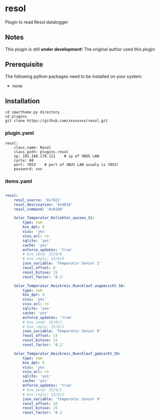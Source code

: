 # resol

Plugin to read Resol datalogger 

## Notes

This plugin is still __under development__! The original author used this plugin

## Prerequisite

The following python packages need to be installed on your system:
- none

## Installation

```
cd smarthome.py directory
cd plugins
git clone https://github.com/xxxxxxxx/resol.git
```

### plugin.yaml

```
resol:
    class_name: Resol
    class_path: plugins.resol
    ip: 192.168.178.111    # ip of VBUS LAN
    cycle: 60
    port: 7053    # port of VBUS LAN usualy is 7053!
    password: xxx
```

### items.yaml

```yaml

resol:
    resol_source: '0x7821'
    resol_destination: '0x0010'
    resol_command: '0x0100'

    Solar_Temperatur_Kollektor_aussen_S1:
        type: num
        knx_dpt: 9
        visu: 'yes'
        visu_acl: ro
        sqlite: 'yes'
        cache: 'yes'
        enforce_updates: 'true'
        # knx_send: 15/0/0
        # knx_reply: 15/0/0
        json_variable: 'Temperatur Sensor 1'
        resol_offset: 0
        resol_bituse: 15
        resol_factor: '0.1'

    Solar_Temperatur_Heizkreis_Ruecklauf_ungemischt_S8:
        type: num
        knx_dpt: 9
        visu: 'yes'
        visu_acl: ro
        sqlite: 'yes'
        cache: 'yes'
        enforce_updates: 'true'
        # knx_send: 15/0/1
        # knx_reply: 15/0/1
        json_variable: 'Temperatur Sensor 8'
        resol_offset: 14
        resol_bituse: 15
        resol_factor: '0.1'

    Solar_Temperatur_Heizkreis_Ruecklauf_gemischt_S9:
        type: num
        knx_dpt: 9
        visu: 'yes'
        visu_acl: ro
        sqlite: 'yes'
        cache: 'yes'
        enforce_updates: 'true'
        # knx_send: 15/0/2
        # knx_reply: 15/0/2
        json_variable: 'Temperatur Sensor 9'
        resol_offset: 16
        resol_bituse: 15
        resol_factor: '0.1'

```
